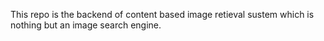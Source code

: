 This repo is the backend of content based image retieval sustem which is nothing but an image search engine.
